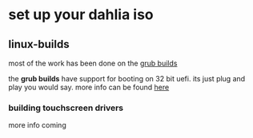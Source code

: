 # set up your dahlia iso

## linux-builds

most of the work has been done on the [grub builds](https://github.com/HexaOneOfficial/dahliaos)

the **grub builds** have support for booting on 32 bit uefi. its just plug and play you would say. more info can be found [here](https://github.com/HexaOneOfficial/documentation/blob/master/assets/hardware/Freetab/8000%20series/8025/32_uefi)

### building touchscreen drivers

more info coming

